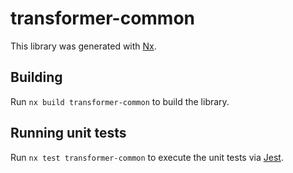 # transformer-common

This library was generated with [Nx](https://nx.dev).

## Building

Run `nx build transformer-common` to build the library.

## Running unit tests

Run `nx test transformer-common` to execute the unit tests via [Jest](https://jestjs.io).
